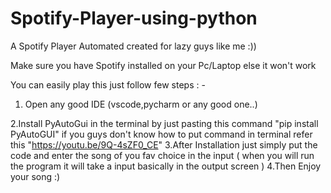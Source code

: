 # Spotify-Player-using-python
A Spotify Player Automated created for lazy guys like me :))

Make sure you have Spotify installed on your Pc/Laptop  else it won't work

You can easily play this just follow few steps : -
1. Open any good IDE (vscode,pycharm or any good one..)

2.Install PyAutoGui in the terminal by just pasting this command "pip install PyAutoGUI" if you guys don't know how to put command in terminal refer this "https://youtu.be/9Q-4sZF0_CE"
3.After Installation just simply put the code and enter the song of you fav choice in the input ( when you will run the program it will take a input basically in the output screen )
4.Then Enjoy your song :)
